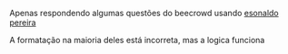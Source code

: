 Apenas respondendo algumas questões do beecrowd usando [esonaldo pereira](https://github.com/luxs710/esonaldo-pereira)

A formatação na maioria deles está incorreta, mas a logica funciona